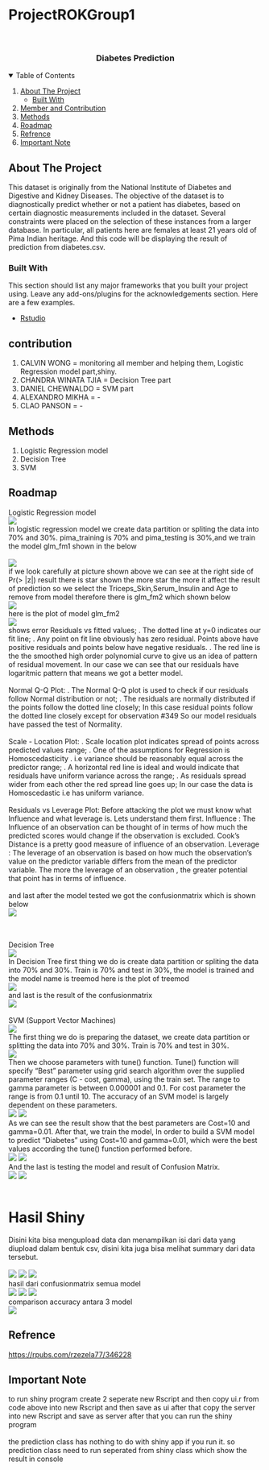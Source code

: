 # ProjectROKGroup1

<!-- PROJECT LOGO -->
<br />
<p align="center">
  <a href="https://github.com/othneildrew/Best-README-Template">
   
  </a>

  <h3 align="center">Diabetes Prediction</h3>




<!-- TABLE OF CONTENTS -->
<details open="open">
  <summary>Table of Contents</summary>
  <ol>
    <li>
      <a href="#about-the-project">About The Project</a>
      <ul>
        <li><a href="#built-with">Built With</a></li>
      </ul>
    </li>
    <li>
      <a href="#contribution">Member and Contribution </a>
    </li>
    <li><a href="#Methods">Methods</a></li>
    <li><a href="#Roadmap">Roadmap</a></li>
     <li><a href="#Refrence">Refrence</a></li>
    <li><a href="#Important Note">Important Note</a></li>
  </ol>
</details>



<!-- ABOUT THE PROJECT -->
## About The Project

This dataset is originally from the National Institute of Diabetes and Digestive and Kidney Diseases. The objective of the dataset is to diagnostically predict whether or not a patient has diabetes, based on certain diagnostic measurements included in the dataset. Several constraints were placed on the selection of these instances from a larger database.
In particular, all patients here are females at least 21 years old of Pima Indian heritage. And this code will be displaying the result of prediction from diabetes.csv.
### Built With

This section should list any major frameworks that you built your project using. Leave any add-ons/plugins for the acknowledgements section. Here are a few examples.
* [Rstudio](https://www.rstudio.com/)



<!-- contribution -->
## contribution

1. CALVIN WONG = monitoring all member and helping them, Logistic Regression model part,shiny.
2. CHANDRA WINATA TJIA =  Decision Tree part
3. DANIEL CHEWNALDO = SVM part
4. ALEXANDRO MIKHA = -
5. CLAO PANSON = -



<!-- Methods -->
## Methods
1. Logistic Regression model
2. Decision Tree
3. SVM





<!-- Roadmap -->
## Roadmap

Logistic Regression model
<br />
<img src="www/logisticR.png" >
<br />
In logistic regression model we create data partition or spliting the data into 70% and 30%.
pima_training is 70% and pima_testing is 30%,and we train the model glm_fm1 shown in the below  
<br />
<img src="www/glm1.png" > 
<br />
if we look carefully at picture shown above we can see at the right side of Pr(> |z|) result there is star shown the more star the more it affect the result of prediction
so we select the Triceps_Skin,Serum_Insulin and Age to remove from model therefore there is glm_fm2 which shown below
<br />
<img src="www/glm2.png" > 
<br />
here is the plot of model glm_fm2
<br />
<img src="www/LRM.png" > 
<br />
shows error Residuals vs fitted values; . The dotted line at y=0 indicates our fit line; . Any point on fit line obviously has zero residual. Points above have positive residuals and points below have negative residuals. . The red line is the the smoothed high order polynomial curve to give us an idea of pattern of residual movement. In our case we can see that our residuals have logaritmic pattern that means we got a better model.
<br />
<br />
Normal Q-Q Plot: . The Normal Q-Q plot is used to check if our residuals follow Normal distribution or not; . The residuals are normally distributed if the points follow the dotted line closely; In this case residual points follow the dotted line closely except for observation #349 So our model residuals have passed the test of Normality.
<br />
<br />
Scale - Location Plot: . Scale location plot indicates spread of points across predicted values range; . One of the assumptions for Regression is Homoscedasticity . i.e variance should be reasonably equal across the predictor range; . A horizontal red line is ideal and would indicate that residuals have uniform variance across the range; . As residuals spread wider from each other the red spread line goes up; In our case the data is Homoscedastic i.e has uniform variance.
<br />
<br />
Residuals vs Leverage Plot: Before attacking the plot we must know what Influence and what leverage is. Lets understand them first. Influence : The Influence of an observation can be thought of in terms of how much the predicted scores would change if the observation is excluded. Cook’s Distance is a pretty good measure of influence of an observation. Leverage : The leverage of an observation is based on how much the observation’s value on the predictor variable differs from the mean of the predictor variable. The more the leverage of an observation , the greater potential that point has in terms of influence.
<br />
<br />
and last after the model tested we got the confusionmatrix which is shown below 
<br />
<img src="www/GLMconfusion.png" > 




<br />
<br />
Decision Tree
<br />
<img src="www/decisionTree.png" >
<br />
In Decision Tree first thing we do is create data partition or spliting the data into 70% and 30%.
Train is 70% and test in 30%, the model is trained and the model name is treemod here is the plot of treemod
<br />
<img src="www/RplotDecision.png" >
<br />
and last is the result of the confusionmatrix 
<br />
<img src="www/DecisionTreeconfusionmatrix.png" >




<br />
<br />
SVM (Support Vector Machines)
<br />
<img src="www/svm1.png" >
<br />
The first thing we do is preparing the dataset, we create data partition or splitting the data into 70% and 30%. Train is 70% and test in 30%.
<br />
<img src="www/svm2.png" >
<br />
Then we choose parameters with tune() function. Tune() function will specify “Best” parameter using grid search algorithm over the supplied parameter ranges (C - cost, gamma), using the train set. The range to gamma parameter is between 0.000001 and 0.1. For cost parameter the range is from 0.1 until 10. The accuracy of an SVM model is largely dependent on these parameters.
<br />
<img src="www/svm3.png" >

<img src="www/svm4.png" >
<br />
As we can see the result show that the best parameters are Cost=10 and gamma=0.01.
After that, we train the model, In order to build a SVM model to predict “Diabetes” using Cost=10 and gamma=0.01, which were the best values according the tune() function performed before.
<br />
<img src="www/svm5.png" >

<img src="www/svm6.png" >
<br />
And the last is testing the model and result of Confusion Matrix.
<br />
<img src="www/svm7.png" >

<img src="www/svm8.png" >
<br />
<br />

# Hasil Shiny 
Disini kita bisa mengupload data dan menampilkan isi dari data yang diupload dalam bentuk csv, disini kita juga bisa melihat summary dari data tersebut.
<br />
<br />
<img src="www/shiny1.png" >
<img src="www/shiny2.png" >
<img src="www/shiny3.png" >
<br />
hasil dari confusionmatrix semua model
<br />
<img src="www/shiny4.png" >
<img src="www/shiny5.png" >
<img src="www/shiny6.png" >
<br />
comparison accuracy antara 3 model
<br />
<img src="www/shiny7.png" >



<!--Refrence -->
## Refrence
https://rpubs.com/rzezela77/346228




<!-- Important Note -->
## Important Note
to run shiny program create 2 seperate new Rscript and then copy ui.r from code above into new Rscript and then save as ui after that copy the server into new Rscript and save as server after that you can run the shiny program
<br />
<br />
the prediction class has nothing to do with shiny app if you run it. so prediction class need to run seperated from shiny class which show the result in console 




